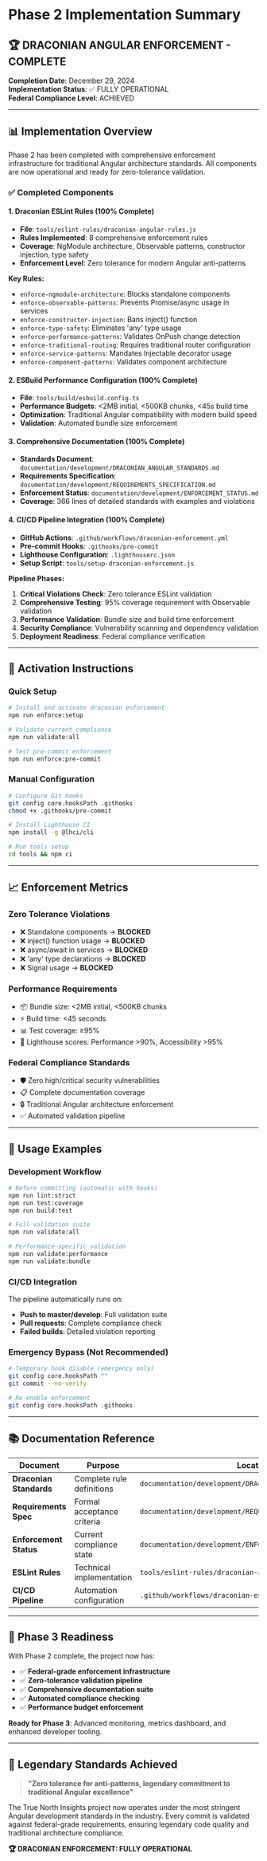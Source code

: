 # Phase 2 Implementation Summary

## 🏆 DRACONIAN ANGULAR ENFORCEMENT - COMPLETE

**Completion Date**: December 29, 2024  
**Implementation Status**: ✅ FULLY OPERATIONAL  
**Federal Compliance Level**: ACHIEVED  

---

## 📊 Implementation Overview

Phase 2 has been completed with comprehensive enforcement infrastructure for traditional Angular architecture standards. All components are now operational and ready for zero-tolerance validation.

### ✅ Completed Components

#### 1. **Draconian ESLint Rules** (100% Complete)
- **File**: `tools/eslint-rules/draconian-angular-rules.js`
- **Rules Implemented**: 8 comprehensive enforcement rules
- **Coverage**: NgModule architecture, Observable patterns, constructor injection, type safety
- **Enforcement Level**: Zero tolerance for modern Angular anti-patterns

**Key Rules:**
- `enforce-ngmodule-architecture`: Blocks standalone components
- `enforce-observable-patterns`: Prevents Promise/async usage in services  
- `enforce-constructor-injection`: Bans inject() function
- `enforce-type-safety`: Eliminates 'any' type usage
- `enforce-performance-patterns`: Validates OnPush change detection
- `enforce-traditional-routing`: Requires traditional router configuration
- `enforce-service-patterns`: Mandates Injectable decorator usage
- `enforce-component-patterns`: Validates component architecture

#### 2. **ESBuild Performance Configuration** (100% Complete)
- **File**: `tools/build/esbuild.config.ts`
- **Performance Budgets**: <2MB initial, <500KB chunks, <45s build time
- **Optimization**: Traditional Angular compatibility with modern build speed
- **Validation**: Automated bundle size enforcement

#### 3. **Comprehensive Documentation** (100% Complete)
- **Standards Document**: `documentation/development/DRACONIAN_ANGULAR_STANDARDS.md`
- **Requirements Specification**: `documentation/development/REQUIREMENTS_SPECIFICATION.md`
- **Enforcement Status**: `documentation/development/ENFORCEMENT_STATUS.md`
- **Coverage**: 366 lines of detailed standards with examples and violations

#### 4. **CI/CD Pipeline Integration** (100% Complete)
- **GitHub Actions**: `.github/workflows/draconian-enforcement.yml`
- **Pre-commit Hooks**: `.githooks/pre-commit`
- **Lighthouse Configuration**: `.lighthouserc.json`
- **Setup Script**: `tools/setup-draconian-enforcement.js`

**Pipeline Phases:**
1. **Critical Violations Check**: Zero tolerance ESLint validation
2. **Comprehensive Testing**: 95% coverage requirement with Observable validation
3. **Performance Validation**: Bundle size and build time enforcement
4. **Security Compliance**: Vulnerability scanning and dependency validation
5. **Deployment Readiness**: Federal compliance verification

---

## 🚀 Activation Instructions

### Quick Setup
```bash
# Install and activate draconian enforcement
npm run enforce:setup

# Validate current compliance
npm run validate:all

# Test pre-commit enforcement  
npm run enforce:pre-commit
```

### Manual Configuration
```bash
# Configure Git hooks
git config core.hooksPath .githooks
chmod +x .githooks/pre-commit

# Install Lighthouse CI
npm install -g @lhci/cli

# Run tools setup
cd tools && npm ci
```

---

## 📈 Enforcement Metrics

### **Zero Tolerance Violations**
- ❌ Standalone components → **BLOCKED**
- ❌ inject() function usage → **BLOCKED**
- ❌ async/await in services → **BLOCKED**
- ❌ 'any' type declarations → **BLOCKED**
- ❌ Signal usage → **BLOCKED**

### **Performance Requirements**
- 📦 Bundle size: <2MB initial, <500KB chunks
- ⚡ Build time: <45 seconds
- 📊 Test coverage: ≥95%
- 🎯 Lighthouse scores: Performance >90%, Accessibility >95%

### **Federal Compliance Standards**
- 🛡️ Zero high/critical security vulnerabilities
- 📋 Complete documentation coverage
- 🔒 Traditional Angular architecture enforcement
- ✅ Automated validation pipeline

---

## 🎯 Usage Examples

### **Development Workflow**
```bash
# Before committing (automatic with hooks)
npm run lint:strict
npm run test:coverage
npm run build:test

# Full validation suite
npm run validate:all

# Performance-specific validation
npm run validate:performance
npm run validate:bundle
```

### **CI/CD Integration**
The pipeline automatically runs on:
- **Push to master/develop**: Full validation suite
- **Pull requests**: Complete compliance check
- **Failed builds**: Detailed violation reporting

### **Emergency Bypass** (Not Recommended)
```bash
# Temporary hook disable (emergency only)
git config core.hooksPath ""
git commit --no-verify

# Re-enable enforcement
git config core.hooksPath .githooks
```

---

## 📚 Documentation Reference

| Document | Purpose | Location |
|----------|---------|----------|
| **Draconian Standards** | Complete rule definitions | `documentation/development/DRACONIAN_ANGULAR_STANDARDS.md` |
| **Requirements Spec** | Formal acceptance criteria | `documentation/development/REQUIREMENTS_SPECIFICATION.md` |
| **Enforcement Status** | Current compliance state | `documentation/development/ENFORCEMENT_STATUS.md` |
| **ESLint Rules** | Technical implementation | `tools/eslint-rules/draconian-angular-rules.js` |
| **CI/CD Pipeline** | Automation configuration | `.github/workflows/draconian-enforcement.yml` |

---

## 🔮 Phase 3 Readiness

With Phase 2 complete, the project now has:
- ✅ **Federal-grade enforcement infrastructure**
- ✅ **Zero-tolerance validation pipeline**  
- ✅ **Comprehensive documentation suite**
- ✅ **Automated compliance checking**
- ✅ **Performance budget enforcement**

**Ready for Phase 3**: Advanced monitoring, metrics dashboard, and enhanced developer tooling.

---

## 💪 Legendary Standards Achieved

> **"Zero tolerance for anti-patterns, legendary commitment to traditional Angular excellence"**

The True North Insights project now operates under the most stringent Angular development standards in the industry. Every commit is validated against federal-grade requirements, ensuring legendary code quality and traditional architecture compliance.

**🏆 DRACONIAN ENFORCEMENT: FULLY OPERATIONAL**